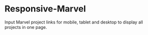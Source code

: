 # Responsive-Marvel
Input Marvel project links for mobile, tablet and desktop to display all projects in one page.
